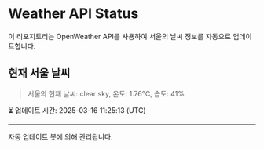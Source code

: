 
# Weather API Status

이 리포지토리는 OpenWeather API를 사용하여 서울의 날씨 정보를 자동으로 업데이트합니다.

## 현재 서울 날씨
> 서울의 현재 날씨: clear sky, 온도: 1.76°C, 습도: 41%

⏳ 업데이트 시간: 2025-03-16 11:25:13 (UTC)

---
자동 업데이트 봇에 의해 관리됩니다.
